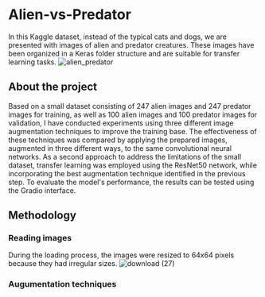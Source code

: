 # Alien-vs-Predator
In this Kaggle dataset, instead of the typical cats and dogs, we are presented with images of alien and predator creatures. These images have been organized in a Keras folder structure and are suitable for transfer learning tasks.
![alien_predator](https://github.com/IzabelMatusiewicz/Alien-vs-Predator/assets/101067795/c5458a39-a12e-492c-ae1c-75ff96e2a9bd)

## About the project
Based on a small dataset consisting of 247 alien images and 247 predator images for training, as well as 100 alien images and 100 predator images for validation, I have conducted experiments using three different image augmentation techniques to improve the training base. The effectiveness of these techniques was compared by applying the prepared images, augmented in three different ways, to the same convolutional neural networks.
As a second approach to address the limitations of the small dataset, transfer learning was employed using the ResNet50 network, while incorporating the best augmentation technique identified in the previous step.
To evaluate the model's performance, the results can be tested using the Gradio interface.

## Methodology
### Reading images
During the loading process, the images were resized to 64x64 pixels because they had irregular sizes.
![download (27)](https://github.com/IzabelMatusiewicz/Alien-vs-Predator/assets/101067795/95d14408-9e94-4a0a-922e-5cb60b69463d)

### Augumentation techniques
